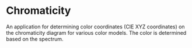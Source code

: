 # Chromaticity

An application for determining color coordinates (CIE XYZ coordinates) on the chromaticity diagram for various color models. The color is determined based on the spectrum.
